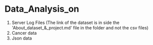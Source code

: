 # Data_Analysis_on
1. Server Log Files (The link of the dataset is in side the 'About_dataset_&_project.md' file in the folder and not the csv files)
2. Cancer data
3. Json data
